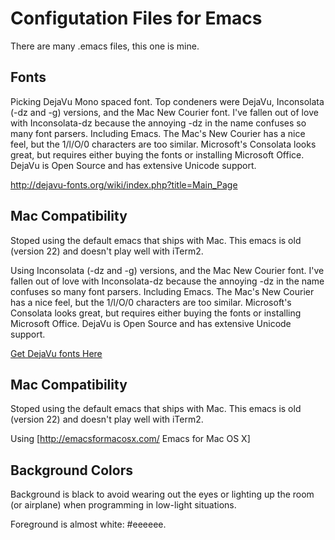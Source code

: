 # Configutation Files for Emacs

There are many .emacs files, this one is mine.


## Fonts

Picking DejaVu Mono spaced font. Top condeners were DejaVu, Inconsolata (-dz and -g) versions, and the Mac New Courier font. I've fallen out of love with Inconsolata-dz because the annoying -dz in the name confuses so many font parsers. Including Emacs. The Mac's New Courier has a nice feel, but the 1/l/O/0 characters are too similar. Microsoft's Consolata looks great, but requires either buying the fonts or installing Microsoft Office. DejaVu is Open Source and has extensive Unicode support.

http://dejavu-fonts.org/wiki/index.php?title=Main_Page

## Mac Compatibility

Stoped using the default emacs that ships with Mac. This emacs is old (version 22) and doesn't play well with iTerm2.

Using Inconsolata (-dz and -g) versions, and the Mac New Courier font. I've fallen out of love with Inconsolata-dz because the annoying -dz in the name confuses so many font parsers. Including Emacs. The Mac's New Courier has a nice feel, but the 1/l/O/0 characters are too similar. Microsoft's Consolata looks great, but requires either buying the fonts or installing Microsoft Office. DejaVu is Open Source and has extensive Unicode support.

[Get DejaVu fonts Here](http://dejavu-fonts.org/wiki/index.php?title=Main_Page)

## Mac Compatibility

Stoped using the default emacs that ships with Mac. This emacs is old (version 22) and doesn't play well with iTerm2.

Using [http://emacsformacosx.com/ Emacs for Mac OS X]

## Background Colors

Background is black to avoid wearing out the eyes or lighting up the room (or airplane) when programming in low-light situations.

Foreground is almost white: #eeeeee.
